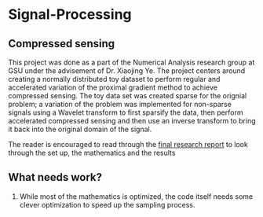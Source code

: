 # Signal-Processing

## Compressed sensing 

This project was done as a part of the Numerical Analysis research group at GSU under the advisement of Dr. Xiaojing Ye. The project centers around creating a normally distributed 
toy dataset to perform regular and accelerated variation of the proximal gradient method to achieve compressed sensing. The toy data set was created sparse for the orignial problem;
a variation of the problem was implemented for non-sparse signals using a Wavelet transform to first sparsify the data, then perform accelerated compressed sensing and then use an
inverse transform to bring it back into the original domain of the signal. 

The reader is encouraged to read through the [final research report](https://github.com/asuresh213/Signal-Processing/blob/master/Reading_Course_Project___Compressed_Sensing%20(4).pdf) to look through the set up, the mathematics and the results

## What needs work?
1. While most of the mathematics is optimized, the code itself needs some clever optimization to speed up the sampling process.

